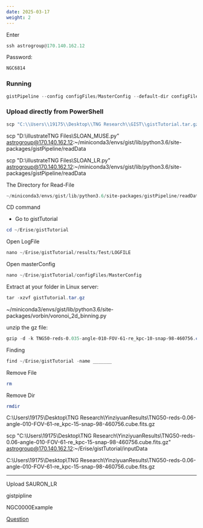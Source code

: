 ```yaml
---
date: 2025-03-17
weight: 2
---
```

Enter


```python
ssh astrogroup@170.140.162.12
```

Password:

```powershell
NGC6814
```

### **Running**

```powershell
gistPipeline --config configFiles/MasterConfig --default-dir configFiles/defaultDir
```

### Upload directly from PowerShell

```powershell
scp "C:\\Users\\19175\\Desktop\\TNG Research\\GIST\\gistTutorial.tar.gz" astrogroup@170.140.162.12:~/Erise/
```

scp "D:\illustrateTNG Files\SLOAN_MUSE.py” [astrogroup@170.140.162.12](mailto:astrogroup@170.140.162.12):~/miniconda3/envs/gist/lib/python3.6/site-packages/gistPipeline/readData

scp "D:\illustrateTNG Files\SLOAN_LR.py” [astrogroup@170.140.162.12](mailto:astrogroup@170.140.162.12):~/miniconda3/envs/gist/lib/python3.6/site-packages/gistPipeline/readData

The Directory for Read-File

```powershell
~/miniconda3/envs/gist/lib/python3.6/site-packages/gistPipeline/readData
```

CD command

- Go to gistTutorial

```powershell
cd ~/Erise/gistTutorial
```


Open LogFile

```powershell
nano ~/Erise/gistTutorial/results/Test/LOGFILE
```

Open masterConfig

```powershell
nano ~/Erise/gistTutorial/configFiles/MasterConfig
```

Extract at your folder in Linux server:

```powershell
tar -xzvf gistTutorial.tar.gz
```

~/miniconda3/envs/gist/lib/python3.6/site-packages/vorbin/voronoi_2d_binning.py

unzip the gz file:

```powershell
gzip -d -k TNG50-reds-0.035-angle-010-FOV-61-re_kpc-10-snap-98-460756.cube.fits.gz
```

Finding

```python
find ~/Erise/gistTutorial -name _______
```

Remove File

```powershell
rm
```

Remove Dir

```powershell
rmdir
```

C:\Users\19175\Desktop\TNG Research\YinziyuanResults\TNG50-reds-0.06-angle-010-FOV-61-re_kpc-15-snap-98-460756.cube.fits.gz

scp "C:\Users\19175\Desktop\TNG Research\YinziyuanResults\TNG50-reds-0.06-angle-010-FOV-61-re_kpc-15-snap-98-460756.cube.fits.gz" [astrogroup@170.140.162.12](mailto:astrogroup@170.140.162.12):~/Erise/gistTutorial/inputData

C:\Users\19175\Desktop\TNG Research\YinziyuanResults\TNG50-reds-0.06-angle-010-FOV-61-re_kpc-15-snap-98-460756.cube.fits.gz

---

Upload SAURON_LR

gistpipline

NGC0000Example

[Question](https://www.notion.so/Question-19c1ca1b1bf980a18f7ce73717a48065?pvs=21)